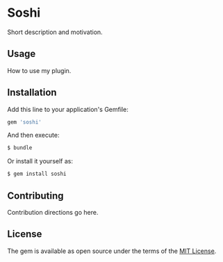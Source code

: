 # Soshi
Short description and motivation.

## Usage
How to use my plugin.

## Installation
Add this line to your application's Gemfile:

```ruby
gem 'soshi'
```

And then execute:
```bash
$ bundle
```

Or install it yourself as:
```bash
$ gem install soshi
```

## Contributing
Contribution directions go here.

## License
The gem is available as open source under the terms of the [MIT License](http://opensource.org/licenses/MIT).
